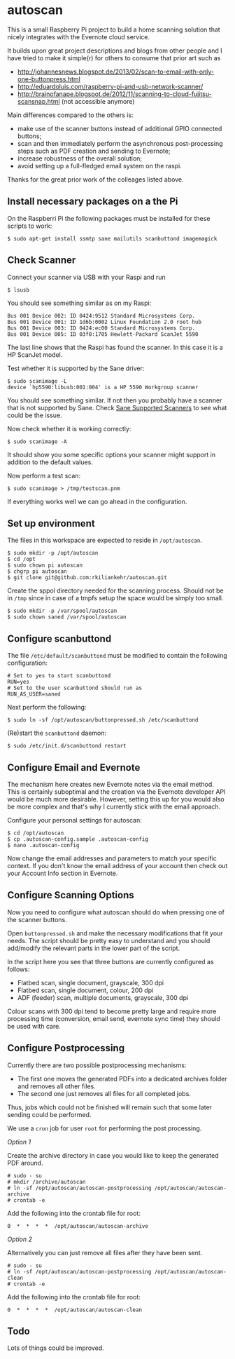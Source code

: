 autoscan
========

This is a small Raspberry Pi project to build a home scanning solution that nicely integrates with the Evernote cloud service.

It builds upon great project descriptions and blogs from other people and I have tried to make it simple(r) for others to consume that prior art such as

* http://johannesnews.blogspot.de/2013/02/scan-to-email-with-only-one-buttonpress.html
* http://eduardoluis.com/raspberry-pi-and-usb-network-scanner/
* http://brainofanape.blogspot.de/2012/11/scanning-to-cloud-fujitsu-scansnap.html (not accessible anymore)

Main differences compared to the others is:

* make use of the scanner buttons instead of additional GPIO connected buttons;
* scan and then immediately perform the asynchronous post-processing steps such as PDF creation and sending to Evernote;
* increase robustness of the overall solution;
* avoid setting up a full-fledged email system on the raspi.

Thanks for the great prior work of the colleages listed above.


Install necessary packages on a the Pi
--------------------------------------

On the Raspberri Pi the following packages must be installed for these scripts to work:

    $ sudo apt-get install ssmtp sane mailutils scanbuttond imagemagick


Check Scanner
-------------

Connect your scanner via USB with your Raspi and run

    $ lsusb

You should see something similar as on my Raspi:

    Bus 001 Device 002: ID 0424:9512 Standard Microsystems Corp. 
    Bus 001 Device 001: ID 1d6b:0002 Linux Foundation 2.0 root hub
    Bus 001 Device 003: ID 0424:ec00 Standard Microsystems Corp. 
    Bus 001 Device 005: ID 03f0:1705 Hewlett-Packard ScanJet 5590  

The last line shows that the Raspi has found the scanner. In this case it is a HP ScanJet model. 

Test whether it is supported by the Sane driver:

    $ sudo scanimage -L
    device `hp5590:libusb:001:004' is a HP 5590 Workgroup scanner

You should see something similar. If not then you probably have a scanner that is not supported by Sane. Check [Sane Supported Scanners](http://www.sane-project.org/sane-supported-devices.html) to see what could be the issue.

Now check whether it is working correctly:

    $ sudo scanimage -A

It should show you some specific options your scanner might support in addition to the default values.

Now perform a test scan:

    $ sudo scanimage > /tmp/testscan.pnm

If everything works well we can go ahead in the configuration.


Set up environment
------------------

The files in this workspace are expected to reside in `/opt/autoscan`.

    $ sudo mkdir -p /opt/autoscan
    $ cd /opt
    $ sudo chown pi autoscan
    $ chgrp pi autoscan
    $ git clone git@github.com:rkiliankehr/autoscan.git

Create the sppol directory needed for the scanning process. Should not be in `/tmp` since in case of a tmpfs setup the space would be simply too small.

    $ sudo mkdir -p /var/spool/autoscan
    $ sudo chown saned /var/spool/autoscan


Configure scanbuttond
---------------------

The file `/etc/default/scanbuttond` must be modified to contain the following configuration:

    # Set to yes to start scanbuttond
    RUN=yes
    # Set to the user scanbuttond should run as
    RUN_AS_USER=saned

Next perform the following:

    $ sudo ln -sf /opt/autoscan/buttonpressed.sh /etc/scanbuttond

(Re)start the `scanbuttond` daemon:

    $ sudo /etc/init.d/scanbuttond restart


Configure Email and Evernote
----------------------------

The mechanism here creates new Evernote notes via the email method. This is certainly suboptimal and the creation via the Evernote developer API would be much more desirable. However, setting this up for you would also be more complex and that's why I currently stick with the email approach.

Configure your personal settings for autoscan:

    $ cd /opt/autoscan
    $ cp .autoscan-config.sample .autoscan-config
    $ nano .autoscan-config

Now change the email addresses and parameters to match your specific context. If you don't know the email address of your account then check out your  Account Info section in Evernote.


Configure Scanning Options
--------------------------

Now you need to configure what autoscan should do when pressing one of the scanner buttons.

Open `buttonpressed.sh` and make the necessary modifications that fit your needs. The script should be pretty easy to understand and you should add/modify the relevant parts in the lower part of the script.

In the script here you see that three buttons are currently configured as follows:

* Flatbed scan, single document, grayscale, 300 dpi
* Flatbed scan, single document, colour, 200 dpi
* ADF (feeder) scan, multiple documents, grayscale, 300 dpi

Colour scans with 300 dpi tend to become pretty large and require more processing time (conversion, email send, evernote sync time) they should be used with care. 


Configure Postprocessing
------------------------

Currently there are two possible postprocessing mechanisms:

* The first one moves the generated PDFs into a dedicated archives folder and removes all other files.
* The second one just removes all files for all completed jobs.

Thus, jobs which could not be finished will remain such that some later sending could be performed. 

We use a `cron` job for user `root` for performing the post processing. 

*Option 1*

Create the archive directory in case you would like to keep the generated PDF around.

    # sudo - su
    # mkdir /archive/autoscan
    # ln -sf /opt/autoscan/autoscan-postprocessing /opt/autoscan/autoscan-archive
    # crontab -e

Add the following into the crontab file for root:

    0  *  *  *  *  /opt/autoscan/autoscan-archive

*Option 2*

Alternatively you can just remove all files after they have been sent.

    # sudo - su
    # ln -sf /opt/autoscan/autoscan-postprocessing /opt/autoscan/autoscan-clean
    # crontab -e

Add the following into the crontab file for root:

    0  *  *  *  *  /opt/autoscan/autoscan-clean


Todo
----

Lots of things could be improved. 
